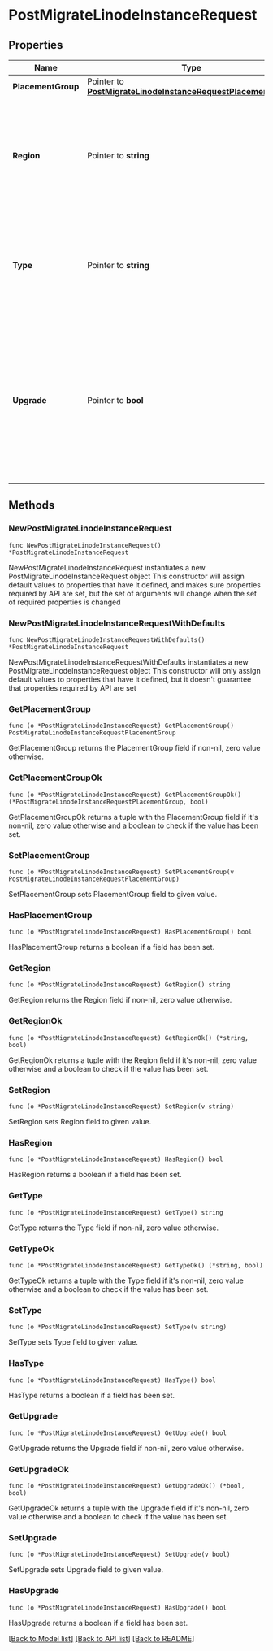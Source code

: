 # PostMigrateLinodeInstanceRequest

## Properties

Name | Type | Description | Notes
------------ | ------------- | ------------- | -------------
**PlacementGroup** | Pointer to [**PostMigrateLinodeInstanceRequestPlacementGroup**](PostMigrateLinodeInstanceRequestPlacementGroup.md) |  | [optional] 
**Region** | Pointer to **string** | The region to which the Linode will be migrated. Must be a valid region slug. A list of regions can be viewed by running the [List regions](https://techdocs.akamai.com/linode-api/reference/get-regions) operation. A cross data center migration will cancel a pending migration that has not yet been initiated. A cross data center migration will initiate a &#x60;linode_migrate_datacenter_create&#x60; event. | [optional] 
**Type** | Pointer to **string** | Type of migration used in moving to a new host or Linode type.  &#x60;warm&#x60;: the Linode will not power down until the migration is complete. Warm migrations are not available for DC migrations.  &#x60;cold&#x60;: the Linode will be powered down and migrated. When the migration is complete, the Linode will be powered on. | [optional] [default to "cold"]
**Upgrade** | Pointer to **bool** | When initiating a cross DC migration, setting this value to true will also ensure that the Linode is upgraded to the latest generation of hardware that corresponds to your Linode&#39;s Type, if any free upgrades are available for it. If no free upgrades are available, and this value is set to true, then the endpoint will return a 400 error code and the migration will not be performed. If the data center set in the &#x60;region&#x60; field does not allow upgrades, then the endpoint will return a 400 error code and the migration will not be performed. | [optional] [default to false]

## Methods

### NewPostMigrateLinodeInstanceRequest

`func NewPostMigrateLinodeInstanceRequest() *PostMigrateLinodeInstanceRequest`

NewPostMigrateLinodeInstanceRequest instantiates a new PostMigrateLinodeInstanceRequest object
This constructor will assign default values to properties that have it defined,
and makes sure properties required by API are set, but the set of arguments
will change when the set of required properties is changed

### NewPostMigrateLinodeInstanceRequestWithDefaults

`func NewPostMigrateLinodeInstanceRequestWithDefaults() *PostMigrateLinodeInstanceRequest`

NewPostMigrateLinodeInstanceRequestWithDefaults instantiates a new PostMigrateLinodeInstanceRequest object
This constructor will only assign default values to properties that have it defined,
but it doesn't guarantee that properties required by API are set

### GetPlacementGroup

`func (o *PostMigrateLinodeInstanceRequest) GetPlacementGroup() PostMigrateLinodeInstanceRequestPlacementGroup`

GetPlacementGroup returns the PlacementGroup field if non-nil, zero value otherwise.

### GetPlacementGroupOk

`func (o *PostMigrateLinodeInstanceRequest) GetPlacementGroupOk() (*PostMigrateLinodeInstanceRequestPlacementGroup, bool)`

GetPlacementGroupOk returns a tuple with the PlacementGroup field if it's non-nil, zero value otherwise
and a boolean to check if the value has been set.

### SetPlacementGroup

`func (o *PostMigrateLinodeInstanceRequest) SetPlacementGroup(v PostMigrateLinodeInstanceRequestPlacementGroup)`

SetPlacementGroup sets PlacementGroup field to given value.

### HasPlacementGroup

`func (o *PostMigrateLinodeInstanceRequest) HasPlacementGroup() bool`

HasPlacementGroup returns a boolean if a field has been set.

### GetRegion

`func (o *PostMigrateLinodeInstanceRequest) GetRegion() string`

GetRegion returns the Region field if non-nil, zero value otherwise.

### GetRegionOk

`func (o *PostMigrateLinodeInstanceRequest) GetRegionOk() (*string, bool)`

GetRegionOk returns a tuple with the Region field if it's non-nil, zero value otherwise
and a boolean to check if the value has been set.

### SetRegion

`func (o *PostMigrateLinodeInstanceRequest) SetRegion(v string)`

SetRegion sets Region field to given value.

### HasRegion

`func (o *PostMigrateLinodeInstanceRequest) HasRegion() bool`

HasRegion returns a boolean if a field has been set.

### GetType

`func (o *PostMigrateLinodeInstanceRequest) GetType() string`

GetType returns the Type field if non-nil, zero value otherwise.

### GetTypeOk

`func (o *PostMigrateLinodeInstanceRequest) GetTypeOk() (*string, bool)`

GetTypeOk returns a tuple with the Type field if it's non-nil, zero value otherwise
and a boolean to check if the value has been set.

### SetType

`func (o *PostMigrateLinodeInstanceRequest) SetType(v string)`

SetType sets Type field to given value.

### HasType

`func (o *PostMigrateLinodeInstanceRequest) HasType() bool`

HasType returns a boolean if a field has been set.

### GetUpgrade

`func (o *PostMigrateLinodeInstanceRequest) GetUpgrade() bool`

GetUpgrade returns the Upgrade field if non-nil, zero value otherwise.

### GetUpgradeOk

`func (o *PostMigrateLinodeInstanceRequest) GetUpgradeOk() (*bool, bool)`

GetUpgradeOk returns a tuple with the Upgrade field if it's non-nil, zero value otherwise
and a boolean to check if the value has been set.

### SetUpgrade

`func (o *PostMigrateLinodeInstanceRequest) SetUpgrade(v bool)`

SetUpgrade sets Upgrade field to given value.

### HasUpgrade

`func (o *PostMigrateLinodeInstanceRequest) HasUpgrade() bool`

HasUpgrade returns a boolean if a field has been set.


[[Back to Model list]](../README.md#documentation-for-models) [[Back to API list]](../README.md#documentation-for-api-endpoints) [[Back to README]](../README.md)


